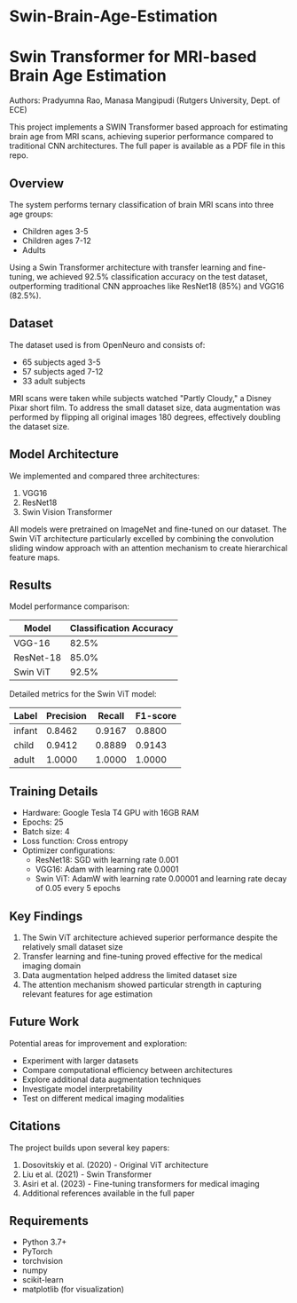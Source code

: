 # Swin-Brain-Age-Estimation

# Swin Transformer for MRI-based Brain Age Estimation

Authors: Pradyumna Rao, Manasa Mangipudi (Rutgers University, Dept. of ECE)

This project implements a SWIN Transformer based approach for estimating brain age from MRI scans, achieving superior performance compared to traditional CNN architectures. The full paper is available as a PDF file in this repo.

## Overview

The system performs ternary classification of brain MRI scans into three age groups:
- Children ages 3-5
- Children ages 7-12  
- Adults

Using a Swin Transformer architecture with transfer learning and fine-tuning, we achieved 92.5% classification accuracy on the test dataset, outperforming traditional CNN approaches like ResNet18 (85%) and VGG16 (82.5%).

## Dataset

The dataset used is from OpenNeuro and consists of:
- 65 subjects aged 3-5
- 57 subjects aged 7-12 
- 33 adult subjects

MRI scans were taken while subjects watched "Partly Cloudy," a Disney Pixar short film. To address the small dataset size, data augmentation was performed by flipping all original images 180 degrees, effectively doubling the dataset size.

## Model Architecture

We implemented and compared three architectures:
1. VGG16
2. ResNet18  
3. Swin Vision Transformer

All models were pretrained on ImageNet and fine-tuned on our dataset. The Swin ViT architecture particularly excelled by combining the convolution sliding window approach with an attention mechanism to create hierarchical feature maps.

## Results

Model performance comparison:

| Model     | Classification Accuracy |
|-----------|------------------------|
| VGG-16    | 82.5%                 |
| ResNet-18 | 85.0%                 |
| Swin ViT  | 92.5%                 |

Detailed metrics for the Swin ViT model:

| Label  | Precision | Recall | F1-score |
|--------|-----------|---------|-----------|
| infant | 0.8462    | 0.9167  | 0.8800    |
| child  | 0.9412    | 0.8889  | 0.9143    |
| adult  | 1.0000    | 1.0000  | 1.0000    |

## Training Details

- Hardware: Google Tesla T4 GPU with 16GB RAM
- Epochs: 25  
- Batch size: 4
- Loss function: Cross entropy
- Optimizer configurations:
  - ResNet18: SGD with learning rate 0.001
  - VGG16: Adam with learning rate 0.0001
  - Swin ViT: AdamW with learning rate 0.00001 and learning rate decay of 0.05 every 5 epochs

## Key Findings

1. The Swin ViT architecture achieved superior performance despite the relatively small dataset size
2. Transfer learning and fine-tuning proved effective for the medical imaging domain
3. Data augmentation helped address the limited dataset size
4. The attention mechanism showed particular strength in capturing relevant features for age estimation

## Future Work

Potential areas for improvement and exploration:
- Experiment with larger datasets
- Compare computational efficiency between architectures
- Explore additional data augmentation techniques
- Investigate model interpretability
- Test on different medical imaging modalities

## Citations

The project builds upon several key papers:
1. Dosovitskiy et al. (2020) - Original ViT architecture
2. Liu et al. (2021) - Swin Transformer
3. Asiri et al. (2023) - Fine-tuning transformers for medical imaging
4. Additional references available in the full paper

## Requirements

- Python 3.7+
- PyTorch
- torchvision
- numpy
- scikit-learn
- matplotlib (for visualization)
